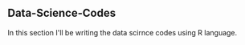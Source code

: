 ## Data-Science-Codes ## 

In this section I'll be writing the data scirnce codes using R language.
    
 
